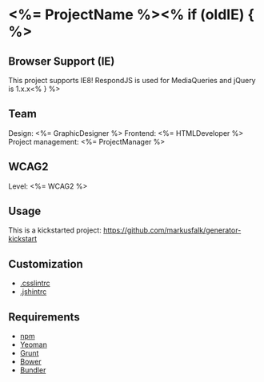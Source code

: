 # <%= ProjectName %><% if (oldIE) { %>

## Browser Support (IE)

This project supports IE8! RespondJS is used for MediaQueries and jQuery is 1.x.x<% } %>

## Team

Design: <%= GraphicDesigner %>
Frontend: <%= HTMLDeveloper %>
Project management: <%= ProjectManager %>

## WCAG2

Level: <%= WCAG2 %>

## Usage

This is a kickstarted project:  https://github.com/markusfalk/generator-kickstart

## Customization

* [.csslintrc](https://github.com/CSSLint/csslint/wiki/Rules)
* [.jshintrc](http://www.jshint.com/docs/options/)

## Requirements

* [npm](https://npmjs.org)
* [Yeoman](http://yeoman.io)
* [Grunt](http://gruntjs.com)
* [Bower](http://bower.io)
* [Bundler](http://bundler.io)
